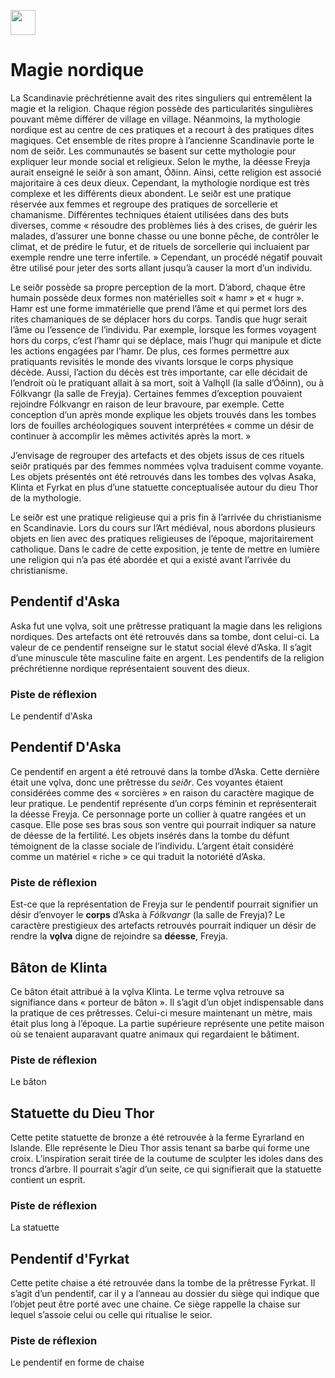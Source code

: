 <a href="https://juncture-digital.org"><img src="https://raw.githubusercontent.com/digitalArtHistory/recits-numeriques/main/images/btn_juncture.svg" style="height:40px"></a>

<param ve-config 
       title="depart" 
       banner="https://historiska.se/wp-content/uploads/2015/09/hedniska_gudar_3_artikel_IMG0024web_artikel.jpg" 
       layout="vertical">

# Magie nordique

La Scandinavie préchrétienne avait des rites singuliers qui entremêlent la magie et la religion. Chaque région possède des particularités singulières pouvant même différer de village en village. Néanmoins, la mythologie nordique est au centre de ces pratiques et a recourt à des pratiques dites magiques. Cet ensemble de rites propre à l’ancienne Scandinavie porte le nom de seiðr. Les communautés se basent sur cette mythologie pour expliquer leur monde social et religieux. Selon le mythe, la déesse Freyja aurait enseigné le seiðr à son amant, Óðinn. Ainsi, cette religion est associé majoritaire à ces deux dieux. Cependant, la mythologie nordique est très complexe et les différents dieux abondent. Le seiðr est une pratique réservée aux femmes et regroupe des pratiques de sorcellerie et chamanisme. Différentes techniques étaient utilisées dans des buts diverses, comme « résoudre des problèmes liés à des crises, de guérir les malades, d’assurer une bonne chasse ou une bonne pêche, de contrôler le climat, et de prédire le futur, et de rituels de sorcellerie qui incluaient par exemple rendre une terre infertile.  » Cependant, un procédé négatif pouvait être utilisé pour jeter des sorts allant jusqu’à causer la mort d’un individu. 

Le seiðr possède sa propre perception de la mort. D’abord, chaque être humain possède deux formes non matérielles soit « hamr » et « hugr ». Hamr est une forme immatérielle que prend l’âme et qui permet lors des rites chamaniques de se déplacer hors du corps. Tandis que hugr serait l’âme ou l’essence de l’individu. Par exemple, lorsque les formes voyagent hors du corps, c’est l’hamr qui se déplace, mais l’hugr qui manipule et dicte les actions engagées par l’hamr. De plus, ces formes permettre aux pratiquants revisités le monde des vivants lorsque le corps physique décède. Aussi, l’action du décès est très importante, car elle décidait de l’endroit où le pratiquant allait à sa mort, soit à Valhǫll (la salle d’Óðinn), ou à Fólkvangr (la salle de Freyja). Certaines femmes d’exception pouvaient rejoindre Fólkvangr en raison de leur bravoure, par exemple. Cette conception d’un après monde explique les objets trouvés dans les tombes lors de fouilles archéologiques souvent interprétées « comme un désir de continuer à accomplir les mêmes activités après la mort.  » 

J’envisage de regrouper des artefacts et des objets issus de ces rituels seiðr pratiqués par des femmes nommées vǫlva traduisent comme voyante. Les objets présentés ont été retrouvés dans les tombes des vǫlvas Asaka, Klinta et Fyrkat en plus d’une statuette conceptualisée autour du dieu Thor de la mythologie. 

Le seiðr est une pratique religieuse qui a pris fin à l’arrivée du christianisme en Scandinavie. Lors du cours sur l’Art médiéval, nous abordons plusieurs objets en lien avec des pratiques religieuses de l’époque, majoritairement catholique. Dans le cadre de cette exposition, je tente de mettre en lumière une religion qui n’a pas été abordée et qui a existé avant l’arrivée du christianisme. 


## Pendentif d'Aska

Aska fut une vǫlva, soit une prêtresse pratiquant la magie dans les religions nordiques. Des artefacts ont été retrouvés dans sa tombe, dont celui-ci. La valeur de ce pendentif renseigne sur le statut social élevé d’Aska. Il s’agit d’une minuscule tête masculine faite en argent. Les pendentifs de la religion préchrétienne nordique représentaient souvent des dieux. 
<param ve-graphic 
  url="https://github.com/digitalArtHistory/recits-numeriques/blob/main/24/Manniskor_med_kontakterweb_artikel.jpg?raw=true" 
  title="Pendentif d'Aska" />
  
### Piste de réflexion  
Le pendentif d'Aska
  
## Pendentif D'Aska

Ce pendentif en argent a été retrouvé dans la tombe d’Aska. Cette dernière était une vǫlva, donc une prêtresse du *seiðr*. Ces voyantes étaient considérées comme des « sorcières » en raison du caractère magique de leur pratique. Le pendentif représente d’un corps féminin et représenterait la déesse Freyja. Ce personnage porte un collier à quatre rangées et un casque. Elle pose ses bras sous son ventre qui pourrait indiquer sa nature de déesse de la fertilité. Les objets insérés dans la tombe du défunt témoignent de la classe sociale de l’individu. L’argent était considéré comme un matériel « riche » ce qui traduit la notoriété d’Aska. 
<param ve-graphic 
  url="https://historiska.se/wp-content/uploads/2015/09/hedniska_gudar_3_artikel_IMG0024web_artikel.jpg"
       title="Pendentif d'Aska" />
       
### Piste de réflexion    

Est-ce que la représentation de Freyja sur le pendentif pourrait signifier un désir d’envoyer le **corps** d’Aska à *Fólkvangr* (la salle de Freyja)? Le caractère prestigieux des artefacts retrouvés pourrait indiquer un désir de rendre la **vǫlva** digne de rejoindre sa **déesse**, Freyja. 
       
## Bâton de Klinta  

Ce bâton était attribué à la vǫlva Klinta. Le terme vǫlva retrouve sa signifiance dans « porteur de bâton ». Il s’agit d’un objet indispensable dans la pratique de ces prêtresses. Celui-ci mesure maintenant un mètre, mais était plus long à l’époque. La partie supérieure représente une petite maison où se tenaient auparavant quatre animaux qui regardaient le bâtiment. 
<param ve-graphic 
  url="https://historiska.se/wp-content/uploads/2015/04/klintastaven_artikel_541355.jpg" 
  title="Baton Klinta" />

### Piste de réflexion   
Le bâton

## Statuette du Dieu Thor

Cette petite statuette de bronze a été retrouvée à la ferme Eyrarland en Islande. Elle représente le Dieu Thor assis tenant sa barbe qui forme une croix. L’inspiration serait tirée de la coutume de sculpter les idoles dans des troncs d’arbre. Il pourrait s’agir d’un seite, ce qui signifierait que la statuette contient un esprit. 
<param ve-graphic 
  url="https://upload.wikimedia.org/wikipedia/commons/thumb/b/bd/Reykjavik_-_Thor-Figur_1.jpg/800px-Reykjavik_-_Thor-Figur_1.jpg" 
  title="Statuette du Dieu Thor" />
  
### Piste de réflexion   
La statuette
  
## Pendentif d'Fyrkat
  
  Cette petite chaise a été retrouvée dans la tombe de la prêtresse Fyrkat. Il s’agit d’un pendentif, car il y a l’anneau au dossier du siège qui indique que l’objet peut être porté avec une chaine. Ce siège rappelle la chaise sur lequel s’assoie celui ou celle qui ritualise le seior. 
  <param ve-graphic 
  url="https://en.natmus.dk/typo3temp/assets/images/csm_amulet_01_e3cabd11cb_1869d698ed.jpg " 
  title="Pendentif d'Fyrkat" />

### Piste de réflexion   
Le pendentif en forme de chaise 

